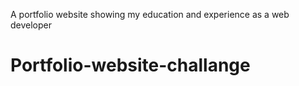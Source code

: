 A portfolio website showing my education and experience as a web developer
# Portfolio-website-challange
